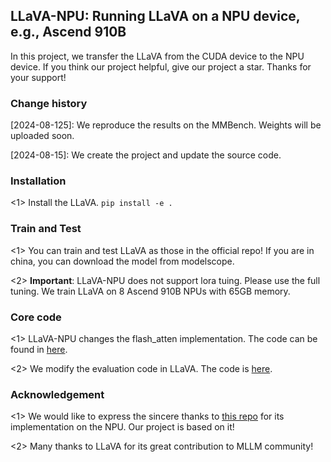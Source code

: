 ## LLaVA-NPU: Running LLaVA on a NPU device, e.g., Ascend 910B

In this project, we transfer the LLaVA from the CUDA device to the NPU device. If you think our project helpful, give our project a star. Thanks for your support!

### Change history
[2024-08-125]: We reproduce the results on the MMBench. Weights will be uploaded soon.

[2024-08-15]: We create the project and update the source code.

### Installation
<1> Install the LLaVA. ```pip install -e .```

### Train and Test
<1> You can train and test LLaVA as those in the official repo! If you are in china, you can download the model from modelscope.

<2> **Important**: LLaVA-NPU does not support lora tuing. Please use the full tuning. We train LLaVA on 8 Ascend 910B NPUs with 65GB memory.

### Core code
<1> LLaVA-NPU changes the flash_atten implementation. The code can be found in [here](llava/train/llama_npu_monkey_patch.py).

<2> We modify the evaluation code in LLaVA. The code is [here](llava/eval).

### Acknowledgement
<1> We would like to express the sincere thanks to [this repo](https://github.com/HelloWorldBeginner/LLaVA/tree/main) for its implementation on the NPU. Our project is based on it!

<2> Many thanks to LLaVA for its great contribution to MLLM community!

